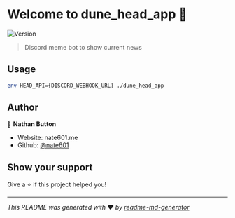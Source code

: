 # Welcome to dune_head_app 👋
![Version](https://img.shields.io/badge/version-v2.0-blue.svg?cacheSeconds=2592000)

> Discord meme bot to show current news

## Usage

```sh
env HEAD_API={DISCORD_WEBHOOK_URL} ./dune_head_app
```

## Author

👤 **Nathan Button**

* Website: nate601.me
* Github: [@nate601](https://github.com/nate601)

## Show your support

Give a ⭐️ if this project helped you!


***
_This README was generated with ❤️ by [readme-md-generator](https://github.com/kefranabg/readme-md-generator)_
